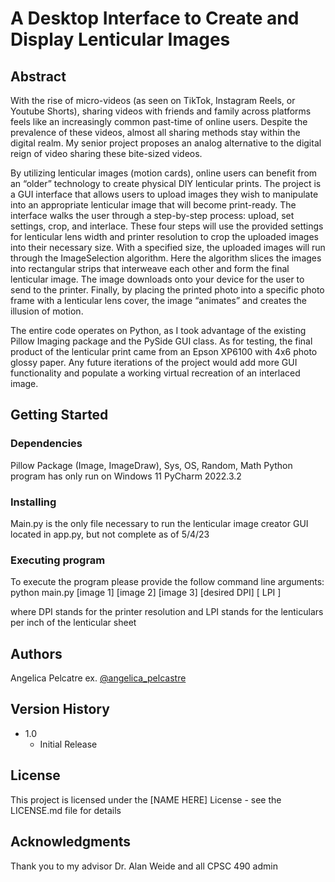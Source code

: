 # A Desktop Interface to Create and Display Lenticular Images

## Abstract 

With the rise of micro-videos (as seen on TikTok, Instagram Reels, or Youtube Shorts), sharing videos with friends and family across platforms feels like an increasingly common past-time of online users. Despite the prevalence of these videos, almost all sharing methods stay within the digital realm. My senior project proposes an analog alternative to the digital reign of video sharing these bite-sized videos. 

By utilizing lenticular images (motion cards), online users can benefit from an “older” technology to create physical DIY lenticular prints. The project is a GUI interface that allows users to upload images they wish to manipulate into an appropriate lenticular image that will become print-ready. The interface walks the user through a step-by-step process: upload, set settings, crop, and interlace. These four steps will use the provided settings for lenticular lens width and printer resolution to crop the uploaded images into their necessary size. With a specified size, the uploaded images will run through the ImageSelection algorithm. Here the algorithm slices the images into rectangular strips that interweave each other and form the final lenticular image. The image downloads onto your device for the user to send to the printer. Finally, by placing the printed photo into a specific photo frame with a lenticular lens cover, the image “animates” and creates the illusion of motion. 

The entire code operates on Python, as I took advantage of the existing Pillow Imaging package and the PySide GUI class. As for testing, the final product of the lenticular print came from an Epson XP6100 with 4x6 photo glossy paper. Any future iterations of the project would add more GUI functionality and populate a working virtual recreation of an interlaced image.

## Getting Started

### Dependencies

Pillow Package (Image, ImageDraw), Sys, OS, Random, Math
Python program has only run on Windows 11 PyCharm 2022.3.2

### Installing

Main.py is the only file necessary to run the lenticular image creator
GUI located in app.py, but not complete as of 5/4/23

### Executing program
 
To execute the program please provide the follow command line arguments:
python main.py [image 1] [image 2] [image 3] [desired DPI] [ LPI ]

where DPI stands for the printer resolution and LPI stands for the lenticulars per inch 
of the lenticular sheet


## Authors
Angelica Pelcatre
ex. [@angelica_pelcastre](https://www.instagram.com/angelica_pelcastre/)

## Version History

* 1.0
    * Initial Release

## License

This project is licensed under the [NAME HERE] License - see the LICENSE.md file for details

## Acknowledgments
Thank you to my advisor Dr. Alan Weide and all CPSC 490 admin
